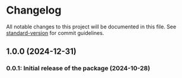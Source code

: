 # Changelog

All notable changes to this project will be documented in this file. See [standard-version](https://github.com/conventional-changelog/standard-version) for commit guidelines.

## 1.0.0 (2024-12-31)

### 0.0.1: Initial release of the package (2024-10-28)
